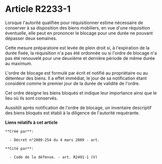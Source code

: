 # Article R2233-1

Lorsque l'autorité qualifiée pour réquisitionner estime nécessaire de conserver à sa disposition des biens mobiliers, en vue
d'une réquisition éventuelle, elle peut en prononcer le blocage pour une durée ne pouvant dépasser deux semaines.

Cette mesure préparatoire est levée de plein droit si, à l'expiration de la durée fixée, la réquisition n'a pas été ordonnée
ou si l'ordre de blocage n'a pas été renouvelé pour une deuxième et dernière période de même durée au maximum.

L'ordre de blocage est formulé par écrit et notifié au propriétaire ou au détenteur des biens. Il a effet immédiat, le jour
de sa notification étant considéré comme le premier jour de la durée de validité de l'ordre.

Cet ordre désigne les biens bloqués et indique leur importance ainsi que le lieu où ils sont conservés.

Aussitôt après notification de l'ordre de blocage, un inventaire descriptif des biens bloqués est établi à la diligence de
l'autorité requérante.

**Liens relatifs à cet article**

	**Créé par**:

	  - Décret n°2009-254 du 4 mars 2009 - art.

	**Cité par**:

	  - Code de la défense. - art. R2491-1 (V)
